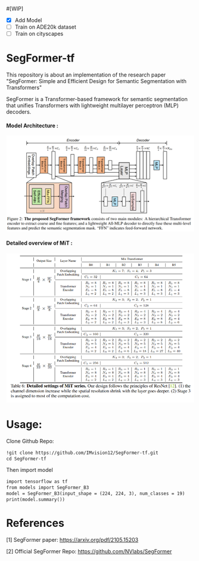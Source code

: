 #[WIP]

- [x] Add Model
- [ ] Train on ADE20k dataset
- [ ] Train on cityscapes

# SegFormer-tf

This repository is about an implementation of the research paper "SegFormer: Simple and Efficient Design for Semantic Segmentation with Transformers"

SegFormer is a Transformer-based framework for semantic segmentation that unifies Transformers with lightweight multilayer perceptron (MLP) decoders.

#### Model Architecture :

<p align="center">
  <img src="https://github.com/IMvision12/SegFormer-tf/blob/main/images/arch.png" title="graph">
</p>

#### Detailed overview of MiT :

<p align="center">
  <img src="https://github.com/IMvision12/SegFormer-tf/blob/main/images/mit.png" title="graph">
</p>

# Usage:

Clone Github Repo: 
```
!git clone https://github.com/IMvision12/SegFormer-tf.git
cd SegFormer-tf
```
Then import model
```
import tensorflow as tf
from models import SegFormer_B3
model = SegFormer_B3(input_shape = (224, 224, 3), num_classes = 19)
print(model.summary())
```


# References

[1] SegFormer paper: https://arxiv.org/pdf/2105.15203

[2] Official SegFormer Repo: https://github.com/NVlabs/SegFormer

